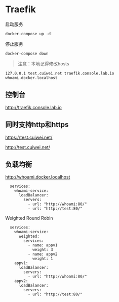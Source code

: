 # Traefik

启动服务
```shell
docker-compose up -d
```

停止服务
```shell
docker-compose down
```

> 注意：本地记得修改hosts
```
127.0.0.1 test.cuiwei.net traefik.console.lab.io whoami.docker.localhost
```

## 控制台
http://traefik.console.lab.io


## 同时支持http和https
https://test.cuiwei.net/

http://test.cuiwei.net/

## 负载均衡
http://whoami.docker.localhost

```shell
  services:
    whoami-service:
      loadBalancer:
        servers:
          - url: "http://whoami:80/"
          - url: "http://test:80/"
```

Weighted Round Robin
```shell
  services:
    whoami-service:
      weighted:
        services:
          - name: appv1
            weight: 3
          - name: appv2
            weight: 1
    appv1:
      loadBalancer:
        servers:
          - url: "http://whoami:80/"
    appv2:
      loadBalancer:
        servers:
          - url: "http://test:80/"
```